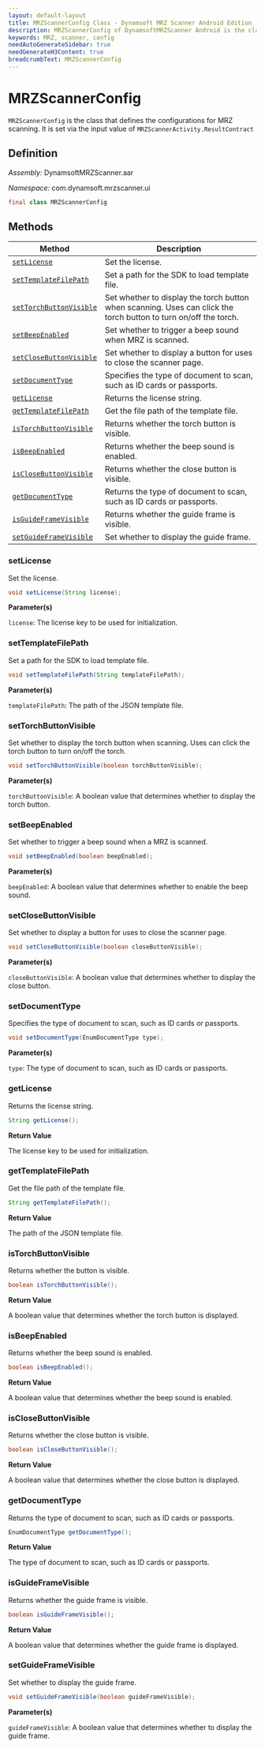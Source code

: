 ```yaml
---
layout: default-layout
title: MRZScannerConfig Class - Dynamsoft MRZ Scanner Android Edition
description: MRZScannerConfig of DynamsoftMRZScanner Android is the class that defines the configurations for MRZ scanning.
keywords: MRZ, scanner, config 
needAutoGenerateSidebar: true
needGenerateH3Content: true
breadcrumbText: MRZScannerConfig
---
```


# MRZScannerConfig

`MRZScannerConfig` is the class that defines the configurations for MRZ scanning. It is set via the input value of `MRZScannerActivity.ResultContract`

## Definition

*Assembly:* DynamsoftMRZScanner.aar

*Namespace:* com.dynamsoft.mrzscanner.ui

```java
final class MRZScannerConfig
```

## Methods

| Method | Description |
| ------ | ----------- |
| [`setLicense`](#setlicense) | Set the license. |
| [`setTemplateFilePath`](#settemplatefilepath) | Set a path for the SDK to load template file. |
| [`setTorchButtonVisible`](#settorchbuttonvisible) | Set whether to display the torch button when scanning. Uses can click the torch button to turn on/off the torch. |
| [`setBeepEnabled`](#setbeepenabled) | Set whether to trigger a beep sound when MRZ is scanned. |
| [`setCloseButtonVisible`](#setclosebuttonvisible) | Set whether to display a button for uses to close the scanner page. |
| [`setDocumentType`](#setdocumenttype) | Specifies the type of document to scan, such as ID cards or passports. |
| [`getLicense`](#getlicense) | Returns the license string. |
| [`getTemplateFilePath`](#gettemplatefilepath) | Get the file path of the template file. |
| [`isTorchButtonVisible`](#istorchbuttonvisible) | Returns whether the torch button is visible. |
| [`isBeepEnabled`](#isbeepenabled) | Returns whether the beep sound is enabled. |
| [`isCloseButtonVisible`](#isclosebuttonvisible) | Returns whether the close button is visible. |
| [`getDocumentType`](#getdocumenttype) | Returns the type of document to scan, such as ID cards or passports. |
| [`isGuideFrameVisible`](#isguideframevisible) | Returns whether the guide frame is visible. |
| [`setGuideFrameVisible`](#setguideframevisible) | Set whether to display the guide frame. |

### setLicense

Set the license.

```java
void setLicense(String license);
```

**Parameter(s)**

`license`: The license key to be used for initialization.

### setTemplateFilePath

Set a path for the SDK to load template file.

```java
void setTemplateFilePath(String templateFilePath);
```

**Parameter(s)**

`templateFilePath`: The path of the JSON template file.

### setTorchButtonVisible

Set whether to display the torch button when scanning. Uses can click the torch button to turn on/off the torch.

```java
void setTorchButtonVisible(boolean torchButtonVisible);
```

**Parameter(s)**

`torchButtonVisible`: A boolean value that determines whether to display the torch button.

### setBeepEnabled

Set whether to trigger a beep sound when a MRZ is scanned.

```java
void setBeepEnabled(boolean beepEnabled);
```

**Parameter(s)**

`beepEnabled`: A boolean value that determines whether to enable the beep sound.

### setCloseButtonVisible

Set whether to display a button for uses to close the scanner page.

```java
void setCloseButtonVisible(boolean closeButtonVisible);
```

**Parameter(s)**

`closeButtonVisible`: A boolean value that determines whether to display the close button.

### setDocumentType

Specifies the type of document to scan, such as ID cards or passports.

```java
void setDocumentType(EnumDocumentType type);
```

**Parameter(s)**

`type`: The type of document to scan, such as ID cards or passports.

### getLicense

Returns the license string.

```java
String getLicense();
```

**Return Value**

The license key to be used for initialization.

### getTemplateFilePath

Get the file path of the template file.

```java
String getTemplateFilePath();
```

**Return Value**

The path of the JSON template file.

### isTorchButtonVisible

Returns whether the button is visible.

```java
boolean isTorchButtonVisible();
```

**Return Value**

A boolean value that determines whether the torch button is displayed.

### isBeepEnabled

Returns whether the beep sound is enabled.

```java
boolean isBeepEnabled();
```

**Return Value**

A boolean value that determines whether the beep sound is enabled.

### isCloseButtonVisible

Returns whether the close button is visible.

```java
boolean isCloseButtonVisible();
```

**Return Value**

A boolean value that determines whether the close button is displayed.

### getDocumentType

Returns the type of document to scan, such as ID cards or passports.

```java
EnumDocumentType getDocumentType();
```

**Return Value**

The type of document to scan, such as ID cards or passports.

### isGuideFrameVisible

Returns whether the guide frame is visible.

```java
boolean isGuideFrameVisible();
```

**Return Value**

A boolean value that determines whether the guide frame is displayed.

### setGuideFrameVisible

Set whether to display the guide frame.

```java
void setGuideFrameVisible(boolean guideFrameVisible);
```

**Parameter(s)**

`guideFrameVisible`: A boolean value that determines whether to display the guide frame.
